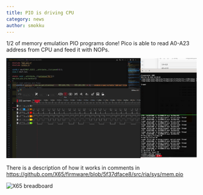 ```yaml
---
title: PIO is driving CPU
category: news
author: smokku
---
```


1/2 of memory emulation PIO programs done!
Pico is able to read A0-A23 address from CPU and feed it with NOPs.

![PIO driving CPU](/images/2024-02-25_PIO_driving_CPU.png)

There is a description of how it works in comments in
<https://github.com/X65/firmware/blob/5f37dface8/src/ria/sys/mem.pio>

![X65 breadboard](/images/2024-02-25_board.png)
